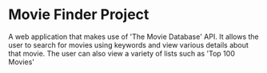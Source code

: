# Movie Finder Project
A web application that makes use of 'The Movie Database' API. It allows the user to search for movies using keywords and view various details about that movie. The user can also view a variety of lists such as 'Top 100 Movies'
